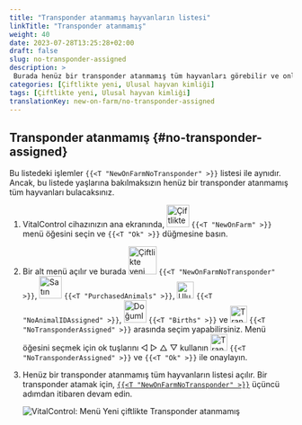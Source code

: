 ```yaml
---
title: "Transponder atanmamış hayvanların listesi"
linkTitle: "Transponder atanmamış"
weight: 40
date: 2023-07-28T13:25:28+02:00
draft: false
slug: no-transponder-assigned
description: >
 Burada henüz bir transponder atanmamış tüm hayvanları görebilir ve onlara bir transponder atayabilirsiniz.
categories: [Çiftlikte yeni, Ulusal hayvan kimliği]
tags: [Çiftlikte yeni, Ulusal hayvan kimliği]
translationKey: new-on-farm/no-transponder-assigned
---
```

## Transponder atanmamış {#no-transponder-assigned}

Bu listedeki işlemler `{{<T "NewOnFarmNoTransponder" >}}` listesi ile aynıdır. Ancak, bu listede yaşlarına bakılmaksızın henüz bir transponder atanmamış tüm hayvanları bulacaksınız.

1. VitalControl cihazınızın ana ekranında, <img src="/icons/main/new-on-farm.svg" width="40" align="bottom" alt="Çiftlikte yeni" /> `{{<T "NewOnFarm" >}}` menü öğesini seçin ve `{{<T "Ok" >}}` düğmesine basın.

2. Bir alt menü açılır ve burada <img src="/icons/registration/new-on-farm-no-transponder.svg" width="50" align="bottom" alt="Çiftlikte yeni, transponder yok" /> `{{<T "NewOnFarmNoTransponder" >}}`, <img src="/icons/main/new-on-farm.svg" width="40" align="bottom" alt="Satın alınan hayvanlar" /> `{{<T "PurchasedAnimals" >}}`, <img src="/icons/registration/no-eartag-number.svg" width="30" align="bottom" alt="Ulusal hayvan kimliği yok" /> `{{<T "NoAnimalIDAssigned" >}}`, <img src="/icons/main/births.svg" width="40" align="bottom" alt="Doğumlar" /> `{{<T "Births" >}}` ve <img src="/icons/registration/no-transponder.svg" width="30" align="bottom" alt="Transponder atanmamış" /> `{{<T "NoTransponderAssigned" >}}` arasında seçim yapabilirsiniz. Menü öğesini seçmek için ok tuşlarını ◁ ▷ △ ▽ kullanın <img src="/icons/registration/no-transponder.svg" width="30" align="bottom" alt="Transponder atanmamış" /> `{{<T "NoTransponderAssigned" >}}` ve `{{<T "Ok" >}}` ile onaylayın.

3. Henüz bir transponder atanmamış tüm hayvanların listesi açılır. Bir transponder atamak için, [`{{<T "NewOnFarmNoTransponder" >}}`](../new-no-transponder/#new-on-farm-no-transponder) üçüncü adımdan itibaren devam edin.

    ![VitalControl: Menü Yeni çiftlikte Transponder atanmamış](../images/notransponder2.png "Transponder atanmamış")
